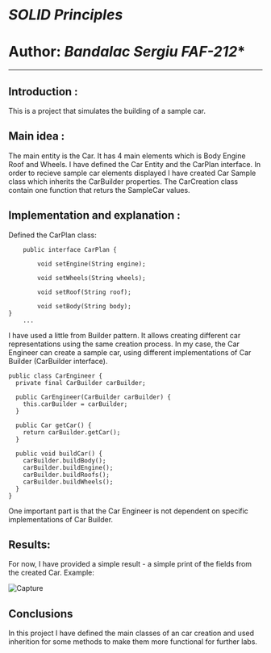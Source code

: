 # *SOLID Principles*
# Author: *Bandalac Sergiu FAF-212**
------
## Introduction :

This is a project that simulates the building of a sample car.

## Main idea :

The main entity is the Car. It has 4 main elements which is Body Engine Roof and Wheels.
I have defined the Car Entity and the CarPlan interface. In order to recieve sample car elements displayed I have 
created Car Sample class which inherits the CarBuilder properties. The CarCreation class contain one function that returs 
the SampleCar values.

## Implementation and explanation :

Defined the CarPlan class:
```
    public interface CarPlan {
    
        void setEngine(String engine);

        void setWheels(String wheels);

        void setRoof(String roof);

        void setBody(String body);
}
    ...
```


I have used a little from Builder pattern. It allows creating different car representations
using the same creation process. In my case, the Car Engineer can create a sample car, using different implementations
of Car Builder (CarBuilder interface).

```
public class CarEngineer {
  private final CarBuilder carBuilder;

  public CarEngineer(CarBuilder carBuilder) {
    this.carBuilder = carBuilder;
  }

  public Car getCar() {
    return carBuilder.getCar();
  }

  public void buildCar() {
    carBuilder.buildBody();
    carBuilder.buildEngine();
    carBuilder.buildRoofs();
    carBuilder.buildWheels();
  }
}
```
One important part is that the Car Engineer is not dependent on specific implementations of Car Builder.

## Results:

For now, I have provided a simple result - a simple print of the fields from the created Car.
Example:

![Capture](https://drive.google.com/drive/folders/107ugvvLiGss0AO-K9vFsDebdcoqJ_hTQ?usp=sharing)

## Conclusions
In this project I have defined the main classes of an car creation and used inherition for some methods to make them more functional for further labs.